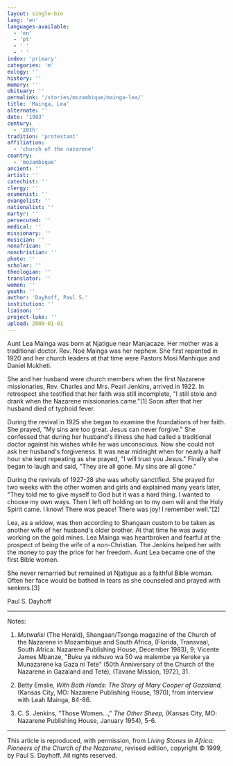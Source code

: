 ```yaml
---
layout: single-bio
lang: 'en'
languages-available:
  - 'en'
  - 'pt'
  - ' '
  - ' '
index: 'primary'
categories: 'm'
eulogy: ''
history: ''
memory: ''
obituary: ''
permalink: '/stories/mozambique/mainga-lea/'
title: 'Mainga, Lea'
alternate: ''
date: '1983'
century:
  - '20th'
tradition: 'protestant'
affiliation:
  - 'church of the nazarene'
country:
  - 'mozambique'
ancient: ''
artist: ''
catechist: ''
clergy: ''
ecumenist: ''
evangelist: ''
nationalist: ''
martyr: ''
persecuted: ''
medical: ''
missionary: ''
musician: ''
nonafrican: ''
nonchristian: ''
photo: ''
scholar: ''
theologian: ''
translator: ''
women: ''
youth: ''
author: 'Dayhoff, Paul S.'
institution: ''
liaison: ''
project-luke: ''
upload: 2000-01-01
---
```



Aunt Lea Mainga was born at Njatigue near Manjacaze. Her mother was a traditional doctor. Rev. Noé Mainga was her nephew. She first repented in 1920 and her church leaders at that time were Pastors Mosi Manhique and Daniel Mukheti.

She and her husband were church members when the first Nazarene missionaries, Rev. Charles and Mrs. Pearl Jenkins, arrived in 1922. In retrospect she testified that her faith was still incomplete, "I still stole and drank when the Nazarene missionaries came."[1]  Soon after that her husband died of typhoid fever.

During the revival in 1925 she began to examine the foundations of her faith. She prayed, "My sins are too great. Jesus can never forgive." She confessed that during her husband's illness she had called a traditional doctor against his wishes while he was unconscious. Now she could not ask her husband's forgiveness. It was near midnight when for nearly a half hour she kept repeating as she prayed, "I will trust you Jesus." Finally she began to laugh and said, "They are all gone. My sins are all gone."

During the revivals of 1927-28 she was wholly sanctified. She prayed for two weeks with the other women and girls and explained many years later, "They told me to give myself to God but it was a hard thing. I wanted to choose my own ways. Then I left off holding on to my own will and the Holy Spirit came. I know! There was peace! There was joy! I remember well."[2]

Lea, as a widow, was then according to Shangaan custom to be taken as another wife of her husband's older brother. At that time he was away working on the gold mines. Lea Mainga was heartbroken and fearful at the prospect of being the wife of a non-Christian. The Jenkins helped her with the money to pay the price for her freedom. Aunt Lea became one of the first Bible women.

She never remarried but remained at Njatigue as a faithful Bible woman. Often her face would be bathed in tears as she counseled and prayed with seekers.[3]

Paul S. Dayhoff

---

Notes:

1. *Mutwalisi* (The Herald), Shangaan/Tsonga magazine of the Church of the Nazarene in Mozambique and South Africa, (Florida, Transvaal, South Africa: Nazarene Publishing House, December 1983), 9; Vicente James Mbanze, "Buku ya nkhuvo wa 50 wa malembe ya Kereke ya Munazarene ka Gaza ni Tete" (50th Anniversary of the Church of the Nazarene in Gazaland and Tete), (Tavane Mission, 1972), 31.

2. Betty Emslie, *With Both Hands: The Story of Mary Cooper of Gazaland,* (Kansas City, MO: Nazarene Publishing House, 1970), from interview with Leah Mainga, 84-86.

3. C. S. Jenkins, "Those Women...," *The Other Sheep,* (Kansas City, MO: Nazarene Publishing House, January 1954), 5-6.

---

This article is reproduced, with permission, from *Living Stones In Africa: Pioneers of the Church of the Nazarene*, revised edition, copyright &copy; 1999, by Paul S. Dayhoff.  All rights reserved.